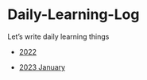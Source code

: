 # Daily-Learning-Log
Let’s write daily learning things 

- [2022](https://github.com/superbderrick/Daily-Learning-Log/tree/main/2022)

- [2023 January](https://github.com/superbderrick/Daily-Learning-Log/blob/main/2023/2023_01.md)



